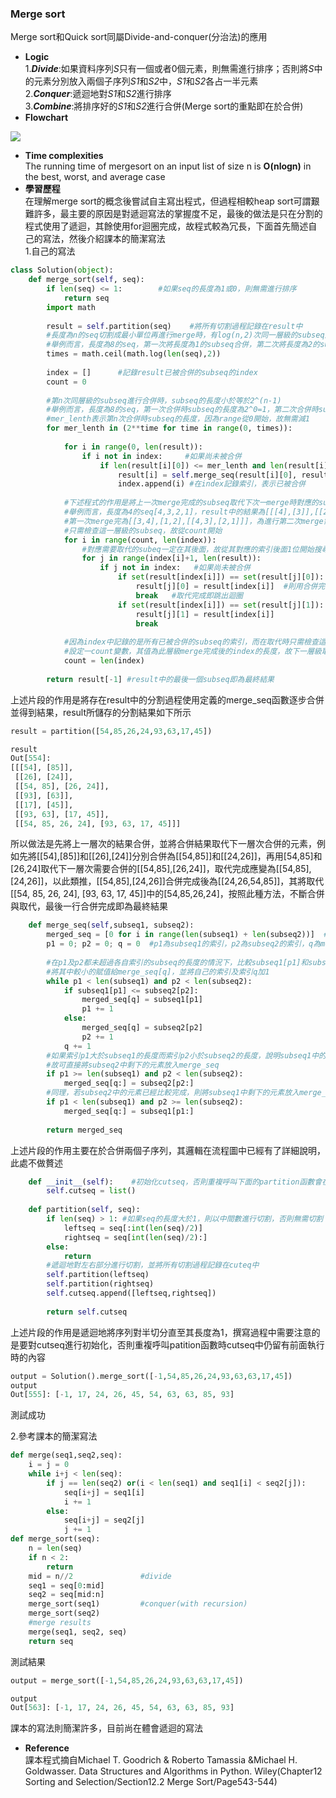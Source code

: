 ### Merge sort
Merge sort和Quick sort同屬Divide-and-conquer(分治法)的應用<br>
- **Logic**<br>
1.***Divide***:如果資料序列*S*只有一個或者0個元素，則無需進行排序；否則將*S*中的元素分別放入兩個子序列*S1*和*S2*中，*S1*和*S2*各占一半元素<br>
2.***Conquer***:遞迴地對*S1*和*S2*進行排序<br>
3.***Combine***:將排序好的*S1*和*S2*進行合併(Merge sort的重點即在於合併)<br>
- **Flowchart**<br>
<img src="https://github.com/Xu-Yidi/fluteanzi/blob/master/week7/merge_sort_flowchart.png">

- **Time complexities**<br>
The running time of mergesort on an input list of size n is **O(nlogn)** in the best, worst, and average case<br>
- **學習歷程**<br>
在理解merge sort的概念後嘗試自主寫出程式，但過程相較heap sort可謂艱難許多，最主要的原因是對遞迴寫法的掌握度不足，最後的做法是只在分割的程式使用了遞迴，其餘使用for迴圈完成，故程式較為冗長，下面首先簡述自己的寫法，然後介紹課本的簡潔寫法<br>
1.自己的寫法<br>
```Python
class Solution(object):
    def merge_sort(self, seq):
        if len(seq) <= 1:        #如果seq的長度為1或0，則無需進行排序
            return seq
        import math
        
        result = self.partition(seq)    #將所有切割過程記錄在result中   
        #長度為n的seq切割成最小單位再進行merge時，有log(n,2)次同一層級的subseq進行合併
        #舉例而言，長度為8的seq，第一次將長度為1的subseq合併，第二次將長度為2的subseq進行合併，第三次將長度為4的subeq合併，log(8,2)=3
        times = math.ceil(math.log(len(seq),2))   
    
        index = []      #記錄result已被合併的subseq的index
        count = 0
        
        #第n次同層級的subseq進行合併時，subseq的長度小於等於2^(n-1)
        #舉例而言，長度為8的seq，第一次合併時subseq的長度為2^0=1，第二次合併時subseq的長度為2^1=2，第三次為2^2=4
        #mer_lenth表示第n次合併時subseq的長度，因為range從0開始，故無需減1
        for mer_lenth in (2**time for time in range(0, times)): 
        
            for i in range(0, len(result)):
                if i not in index:     #如果尚未被合併
                    if len(result[i][0]) <= mer_lenth and len(result[i][1]) <= mer_lenth: #如果subseq的長度小於mer_lenth
                        result[i] = self.merge_seq(result[i][0], result[i][1]) #將兩個subseq合併後的結果取代原本位置的項目
                        index.append(i) #在index記錄索引，表示已被合併
            
            #下述程式的作用是將上一次merge完成的subseq取代下次一merge時對應的subseq
            #舉例而言，長度為4的seq[4,3,2,1]，result中的結果為[[[4],[3]],[[2],[1]],[[4,3],[2,1]]]，
            #第一次merge完為[[3,4],[1,2],[[4,3],[2,1]]]，為進行第二次merge需用[3,4]和[1,2]取代[[4,3],[2,1]]中的[4,3]和[1,2]
            #只需檢查這一層級的subseq，故從count開始
            for i in range(count, len(index)):
                #對應需要取代的subeq一定在其後面，故從其對應的索引後面1位開始搜尋
                for j in range(index[i]+1, len(result)):
                    if j not in index:   #如果尚未被合併
                        if set(result[index[i]]) == set(result[j][0]): #如果合併完成的subseq中元素和某subseq的元素相同
                            result[j][0] = result[index[i]]  #則用合併完的subseq取代此subseq
                            break   #取代完成即跳出迴圈
                        if set(result[index[i]]) == set(result[j][1]):
                            result[j][1] = result[index[i]]
                            break
            
            #因為index中記錄的是所有已被合併的subseq的索引，而在取代時只需檢查這一層級被合併的subseq的索引
            #設定一count變數，其值為此層級merge完成後的index的長度，故下一層級取代時只需檢查下一層合併的subseq，即從conut~len(index)
            count = len(index)
    
        return result[-1] #result中的最後一個subseq即為最終結果
```
上述片段的作用是將存在result中的分割過程使用定義的merge_seq函數逐步合併並得到結果，result所儲存的分割結果如下所示<br>
```Python
result = partition([54,85,26,24,93,63,17,45])    

result
Out[554]: 
[[[54], [85]],
 [[26], [24]],
 [[54, 85], [26, 24]],
 [[93], [63]],
 [[17], [45]],
 [[93, 63], [17, 45]],
 [[54, 85, 26, 24], [93, 63, 17, 45]]]
 ```
所以做法是先將上一層次的結果合併，並將合併結果取代下一層次合併的元素，例如先將[[54],[85]]和[[26],[24]]分別合併為[[54,85]]和[[24,26]]，再用[54,85]和[26,24]取代下一層次需要合併的[[54,85],[26,24]]，取代完成應變為[[54,85],[24,26]]，以此類推，[[54,85],[24,26]]合併完成後為[[24,26,54,85]]，其將取代[[54, 85, 26, 24], [93, 63, 17, 45]]中的[54,85,26,24]，按照此種方法，不斷合併與取代，最後一行合併完成即為最終結果<br>
```Python
    def merge_seq(self,subseq1, subseq2):   
        merged_seq = [0 for i in range(len(subseq1) + len(subseq2))]  #新建一長度為subseq1和subseq2長度之和的list儲存merge完的元素
        p1 = 0; p2 = 0; q = 0  #p1為subseq1的索引，p2為subseq2的索引，q為merge_seq的索引，並初始化索引為0
    
        #在p1及p2都未超過各自索引的subseq的長度的情況下，比較subseq1[p1]和subseq2[p2],
        #將其中較小的賦值給merge_seq[q]，並將自己的索引及索引q加1
        while p1 < len(subseq1) and p2 < len(subseq2):  
            if subseq1[p1] <= subseq2[p2]:  
                merged_seq[q] = subseq1[p1]
                p1 += 1
            else:
                merged_seq[q] = subseq2[p2]
                p2 += 1
            q += 1
        #如果索引p1大於subseq1的長度而索引p2小於subseq2的長度，說明subseq1中的元素已經比較完成
        #故可直接將subseq2中剩下的元素放入merge_seq
        if p1 >= len(subseq1) and p2 < len(subseq2):
            merged_seq[q:] = subseq2[p2:]
        #同理，若subseq2中的元素已經比較完成，則將subseq1中剩下的元素放入merge_seq
        if p1 < len(subseq1) and p2 >= len(subseq2):
            merged_seq[q:] = subseq1[p1:]
        
        return merged_seq
```
上述片段的作用主要在於合併兩個子序列，其邏輯在流程圖中已經有了詳細說明，此處不做贅述<br>
```Python
    def __init__(self):    #初始化cutseq，否則重複呼叫下面的partition函數會在上一次的cutseq的基礎上進行操作
        self.cutseq = list()
    
    def partition(self, seq):
        if len(seq) > 1: #如果seq的長度大於1，則以中間數進行切割，否則無需切割
            leftseq = seq[:int(len(seq)/2)]
            rightseq = seq[int(len(seq)/2):]
        else:
            return 
        #遞迴地對左右部分進行切割，並將所有切割過程記錄在cuteq中
        self.partition(leftseq)  
        self.partition(rightseq)
        self.cutseq.append([leftseq,rightseq]) 
    
        return self.cutseq
```
上述片段的作用是遞迴地將序列對半切分直至其長度為1，撰寫過程中需要注意的是要對cutseq進行初始化，否則重複呼叫patition函數時cutseq中仍留有前面執行時的內容<br>
```Python
output = Solution().merge_sort([-1,54,85,26,24,93,63,63,17,45])
output
Out[555]: [-1, 17, 24, 26, 45, 54, 63, 63, 85, 93]
```
測試成功<br>

2.參考課本的簡潔寫法<br>
```Python
def merge(seq1,seq2,seq):
    i = j = 0
    while i+j < len(seq):
        if j == len(seq2) or(i < len(seq1) and seq1[i] < seq2[j]):
            seq[i+j] = seq1[i]
            i += 1
        else:
            seq[i+j] = seq2[j]
            j += 1
def merge_sort(seq):
    n = len(seq)
    if n < 2:
        return
    mid = n//2               #divide
    seq1 = seq[0:mid]
    seq2 = seq[mid:n]
    merge_sort(seq1)         #conquer(with recursion)
    merge_sort(seq2)
    #merge results
    merge(seq1, seq2, seq)
    return seq
```
測試結果<br>
```Python
output = merge_sort([-1,54,85,26,24,93,63,63,17,45])

output   
Out[563]: [-1, 17, 24, 26, 45, 54, 63, 63, 85, 93]
```
課本的寫法則簡潔許多，目前尚在體會遞迴的寫法<br>

- **Reference**<br>
課本程式摘自Michael T. Goodrich & Roberto Tamassia &Michael H. Goldwasser. Data Structures and Algorithms in Python. Wiley(Chapter12 Sorting and Selection/Section12.2 Merge Sort/Page543-544)

